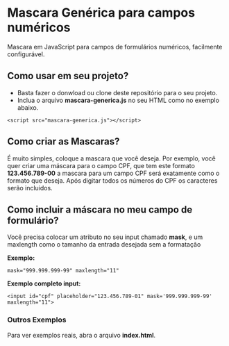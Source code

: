 # Mascara Genérica para campos numéricos

Mascara em JavaScript para campos de formulários numéricos, facilmente configurável.
## Como usar em seu projeto?

- Basta fazer o donwload ou clone deste repositório para o seu projeto.
- Inclua o arquivo **mascara-generica.js** no seu HTML como no exemplo abaixo.

```
<script src="mascara-generica.js"></script>
```

## Como criar as Mascaras?

É muito simples, coloque a mascara que você deseja.
Por exemplo, você quer criar uma máscara para o campo CPF, que tem este formato **123.456.789-00** a mascara para um campo CPF será exatamente como o formato que deseja.
Após digitar todos os números do CPF os caracteres serão incluidos.

## Como incluir a máscara no meu campo de formulário?

Você precisa colocar um atributo no seu input chamado **mask**, e um maxlength como o tamanho da entrada desejada sem a formatação

**Exemplo:**

```
mask="999.999.999-99" maxlength="11"
```

**Exemplo completo input:**

```
<input id="cpf" placeholder="123.456.789-01" mask='999.999.999-99' maxlength="11">
```
### Outros Exemplos

Para ver exemplos reais, abra o arquivo **index.html**.

